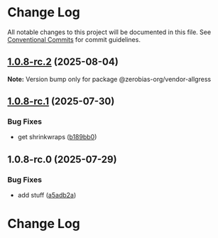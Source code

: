 # Change Log

All notable changes to this project will be documented in this file.
See [Conventional Commits](https://conventionalcommits.org) for commit guidelines.

## [1.0.8-rc.2](https://github.com/zerobias-org/vendor/compare/@zerobias-org/vendor-allgress@1.0.8-rc.1...@zerobias-org/vendor-allgress@1.0.8-rc.2) (2025-08-04)

**Note:** Version bump only for package @zerobias-org/vendor-allgress





## [1.0.8-rc.1](https://github.com/zerobias-org/vendor/compare/@zerobias-org/vendor-allgress@1.0.8-rc.0...@zerobias-org/vendor-allgress@1.0.8-rc.1) (2025-07-30)


### Bug Fixes

* get shrinkwraps ([b189bb0](https://github.com/zerobias-org/vendor/commit/b189bb0cf53ad66427530ccc0eab7824527942d3))





## 1.0.8-rc.0 (2025-07-29)


### Bug Fixes

* add stuff ([a5adb2a](https://github.com/zerobias-org/vendor/commit/a5adb2aecd0670c42e9077affecb6a047bf30fc6))





# Change Log
